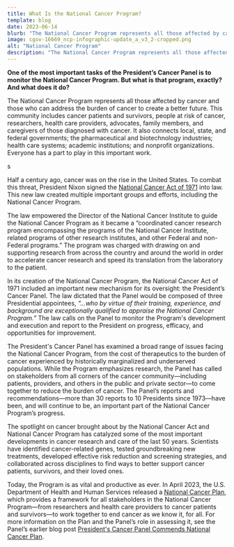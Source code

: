 ```yaml
---
title: What Is the National Cancer Program?
template: blog
date: 2023-06-14
blurb: "The National Cancer Program represents all those affected by cancer and those who can address the burden of cancer to create a better future."
image: cgov-16669_ncp-infographic-update_a_v3_2-cropped.png
alt: "National Cancer Program"
description: "The National Cancer Program represents all those affected by cancer and those who can address the burden of cancer to create a better future."
---
```


**One of the most important tasks of the President’s Cancer Panel is to monitor the National Cancer Program. But what is that program, exactly? And what does it do?**

The National Cancer Program represents all those affected by cancer and those who can address the burden of cancer to create a better future. This community includes cancer patients and survivors, people at risk of cancer, researchers, health care providers, advocates, family members, and caregivers of those diagnosed with cancer. It also connects local, state, and federal governments; the pharmaceutical and biotechnology industries; health care systems; academic institutions; and nonprofit organizations. Everyone has a part to play in this important work.

<div>
<image-with-class
	imagewidth="100%"
	src="cgov-16669_ncp-infographic-update_a_v3_2.png"
	alt="National Cancer Program">s
</image-with-class>
</div>

Half a century ago, cancer was on the rise in the United States. To combat this threat, President Nixon signed the [National Cancer Act of 1971](https://www.cancer.gov/about-nci/overview/history/national-cancer-act-1971#cancer-program) into law. This new law created multiple important groups and efforts, including the National Cancer Program.

The law empowered the Director of the National Cancer Institute to guide the National Cancer Program as it became a “coordinated cancer research program encompassing the programs of the National Cancer Institute, related programs of other research institutes, and other Federal and non-Federal programs.” The program was charged with drawing on and supporting research from across the country and around the world in order to accelerate cancer research and speed its translation from the laboratory to the patient.

In its creation of the National Cancer Program, the National Cancer Act of 1971 included an important new mechanism for its oversight: the President’s Cancer Panel. The law dictated that the Panel would be composed of three Presidential appointees, *“...who by virtue of their training, experience, and background are exceptionally qualified to appraise the National Cancer Program.”* The law calls on the Panel to monitor the Program's development and execution and report to the President on progress, efficacy, and opportunities for improvement.

The President's Cancer Panel has examined a broad range of issues facing the National Cancer Program, from the cost of therapeutics to the burden of cancer experienced by historically marginalized and underserved populations. While the Program emphasizes research, the Panel has called on stakeholders from all corners of the cancer community—including patients, providers, and others in the public and private sector—to come together to reduce the burden of cancer. The Panel’s reports and recommendations—more than 30 reports to 10 Presidents since 1973—have been, and will continue to be, an important part of the National Cancer Program’s progress.

The spotlight on cancer brought about by the National Cancer Act and National Cancer Program has catalyzed some of the most important developments in cancer research and care of the last 50 years. Scientists have identified cancer-related genes, tested groundbreaking new treatments, developed effective risk reduction and screening strategies, and collaborated across disciplines to find ways to better support cancer patients, survivors, and their loved ones.

Today, the Program is as vital and productive as ever. In April 2023, the U.S. Department of Health and Human Services released a [National Cancer Plan](/about/blogs/national-cancer-plan/), which provides a framework for all stakeholders in the National Cancer Program—from researchers and health care providers to cancer patients and survivors—to work together to end cancer as we know it, for all. For more information on the Plan and the Panel’s role in assessing it, see the Panel’s earlier blog post [President's Cancer Panel Commends National Cancer Plan](/about/blogs/national-cancer-plan/).
